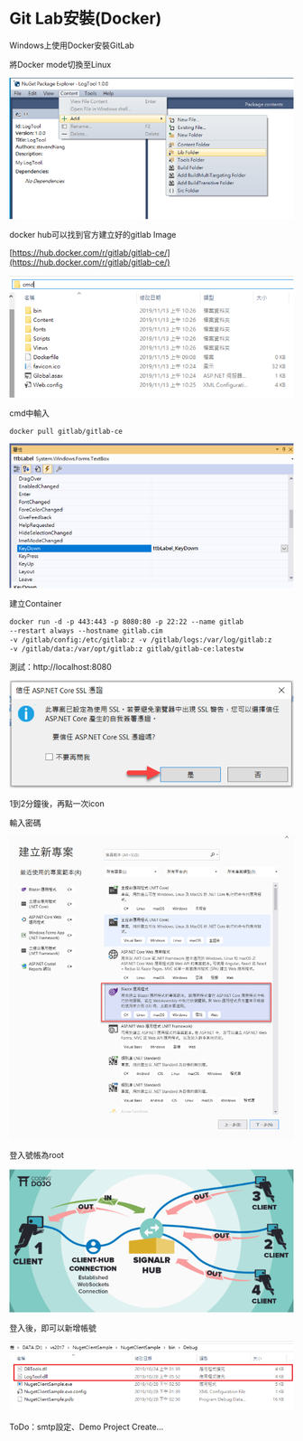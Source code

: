 # Git Lab安裝\(Docker\)

Windows上使用Docker安裝GitLab

將Docker mode切換至Linux

![](../../.gitbook/assets/image%20%289%29.png)

docker hub可以找到官方建立好的gitlab Image

[https://hub.docker.com/r/gitlab/gitlab-ce/](https://hub.docker.com/r/gitlab/gitlab-ce/)

![](../../.gitbook/assets/image%20%28109%29.png)

cmd中輸入

```text
docker pull gitlab/gitlab-ce
```

![](../../.gitbook/assets/image%20%28373%29.png)

建立Container

```text
docker run -d -p 443:443 -p 8080:80 -p 22:22 --name gitlab 
--restart always --hostname gitlab.cim 
-v /gitlab/config:/etc/gitlab:z -v /gitlab/logs:/var/log/gitlab:z 
-v /gitlab/data:/var/opt/gitlab:z gitlab/gitlab-ce:latestw
```

測試：http://localhost:8080

![](../../.gitbook/assets/image%20%28358%29.png)

1到2分鐘後，再點一次icon

輸入密碼

![](../../.gitbook/assets/image%20%28441%29.png)

登入號帳為root

![](../../.gitbook/assets/image%20%28206%29.png)

登入後，即可以新增帳號



![](../../.gitbook/assets/image%20%2819%29.png)

ToDo：smtp設定、Demo Project Create...

